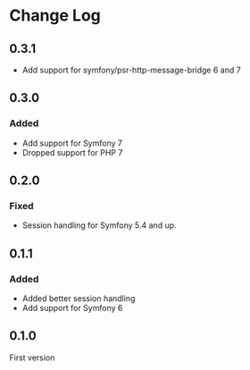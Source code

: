 # Change Log

## 0.3.1

- Add support for symfony/psr-http-message-bridge 6 and 7

## 0.3.0

### Added

- Add support for Symfony 7
- Dropped support for PHP 7

## 0.2.0

### Fixed

- Session handling for Symfony 5.4 and up.

## 0.1.1

### Added

- Added better session handling
- Add support for Symfony 6

## 0.1.0

First version
